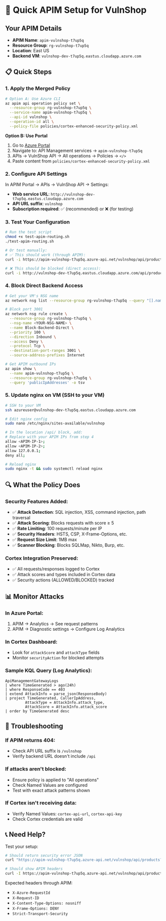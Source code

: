 # 🚀 Quick APIM Setup for VulnShop

## Your APIM Details
- **APIM Name**: `apim-vulnshop-t7up5q`
- **Resource Group**: `rg-vulnshop-t7up5q`
- **Location**: East US
- **Backend VM**: `vulnshop-dev-t7up5q.eastus.cloudapp.azure.com`

## 📋 Quick Steps

### 1. Apply the Merged Policy

```bash
# Option A: Use Azure CLI
az apim api operation policy set \
  --resource-group rg-vulnshop-t7up5q \
  --service-name apim-vulnshop-t7up5q \
  --api-id vulnshop \
  --operation-id all \
  --policy-file policies/cortex-enhanced-security-policy.xml
```

**Option B: Use Portal**
1. Go to [Azure Portal](https://portal.azure.com)
2. Navigate to: API Management services → `apim-vulnshop-t7up5q`
3. APIs → VulnShop API → All operations → Policies → `</>`
4. Paste content from `policies/cortex-enhanced-security-policy.xml`

### 2. Configure API Settings

In APIM Portal → APIs → VulnShop API → Settings:
- **Web service URL**: `http://vulnshop-dev-t7up5q.eastus.cloudapp.azure.com`
- **API URL suffix**: `vulnshop`
- **Subscription required**: ✅ (recommended) or ❌ (for testing)

### 3. Test Your Configuration

```bash
# Run the test script
chmod +x test-apim-routing.sh
./test-apim-routing.sh

# Or test manually:
# ✅ This should work (through APIM):
curl -i https://apim-vulnshop-t7up5q.azure-api.net/vulnshop/api/products

# ❌ This should be blocked (direct access):
curl -i http://vulnshop-dev-t7up5q.eastus.cloudapp.azure.com/api/products
```

### 4. Block Direct Backend Access

```bash
# Get your VM's NSG name
az network nsg list --resource-group rg-vulnshop-t7up5q --query "[].name" -o tsv

# Block port 3001
az network nsg rule create \
  --resource-group rg-vulnshop-t7up5q \
  --nsg-name <YOUR-NSG-NAME> \
  --name Block-Backend-Direct \
  --priority 100 \
  --direction Inbound \
  --access Deny \
  --protocol Tcp \
  --destination-port-ranges 3001 \
  --source-address-prefixes Internet

# Get APIM outbound IPs
az apim show \
  --name apim-vulnshop-t7up5q \
  --resource-group rg-vulnshop-t7up5q \
  --query 'publicIpAddresses' -o tsv
```

### 5. Update nginx on VM (SSH to your VM)

```bash
# SSH to your VM
ssh azureuser@vulnshop-dev-t7up5q.eastus.cloudapp.azure.com

# Edit nginx config
sudo nano /etc/nginx/sites-available/vulnshop

# In the location /api/ block, add:
# Replace with your APIM IPs from step 4
allow <APIM-IP-1>;
allow <APIM-IP-2>;
allow 127.0.0.1;
deny all;

# Reload nginx
sudo nginx -t && sudo systemctl reload nginx
```

## 🔍 What the Policy Does

### Security Features Added:
- ✅ **Attack Detection**: SQL injection, XSS, command injection, path traversal
- ✅ **Attack Scoring**: Blocks requests with score ≥ 5
- ✅ **Rate Limiting**: 100 requests/minute per IP
- ✅ **Security Headers**: HSTS, CSP, X-Frame-Options, etc.
- ✅ **Request Size Limit**: 1MB max
- ✅ **Scanner Blocking**: Blocks SQLMap, Nikto, Burp, etc.

### Cortex Integration Preserved:
- ✅ All requests/responses logged to Cortex
- ✅ Attack scores and types included in Cortex data
- ✅ Security actions (ALLOWED/BLOCKED) tracked

## 📊 Monitor Attacks

### In Azure Portal:
1. APIM → Analytics → See request patterns
2. APIM → Diagnostic settings → Configure Log Analytics

### In Cortex Dashboard:
- Look for `attackScore` and `attackType` fields
- Monitor `securityAction` for blocked attempts

### Sample KQL Query (Log Analytics):
```kql
ApiManagementGatewayLogs
| where TimeGenerated > ago(24h)
| where ResponseCode == 403
| extend AttackInfo = parse_json(ResponseBody)
| project TimeGenerated, CallerIpAddress, 
         AttackType = AttackInfo.attack_type,
         AttackScore = AttackInfo.attack_score
| order by TimeGenerated desc
```

## 🚨 Troubleshooting

### If APIM returns 404:
- Check API URL suffix is `/vulnshop`
- Verify backend URL doesn't include `/api`

### If attacks aren't blocked:
- Ensure policy is applied to "All operations"
- Check Named Values are configured
- Test with exact attack patterns shown

### If Cortex isn't receiving data:
- Verify Named Values: `cortex-api-url`, `cortex-api-key`
- Check Cortex credentials are valid

## 📞 Need Help?

Test your setup:
```bash
# Should return security error JSON
curl "https://apim-vulnshop-t7up5q.azure-api.net/vulnshop/api/products?q=' OR '1'='1"

# Should show APIM headers
curl -I https://apim-vulnshop-t7up5q.azure-api.net/vulnshop/api/products
```

Expected headers through APIM:
- `X-Azure-RequestId`
- `X-Request-ID`
- `X-Content-Type-Options: nosniff`
- `X-Frame-Options: DENY`
- `Strict-Transport-Security` 